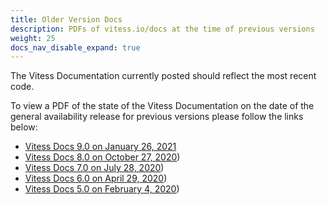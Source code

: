 ```yaml
---
title: Older Version Docs
description: PDFs of vitess.io/docs at the time of previous versions
weight: 25
docs_nav_disable_expand: true
---
```


The Vitess Documentation currently posted should reflect the most recent code.

To view a PDF of the state of the Vitess Documentation on the date of the general availability release for previous versions please follow the links below:

- [Vitess Docs 9.0 on January 26, 2021](/static/files/version_pdfs/Vitess-Docs-9.0-01-26-2021.pdf)
- [Vitess Docs 8.0 on October 27, 2020](/static/files/version_pdfs/Vitess-Docs-8.0-10-27-2020.pdf))
- [Vitess Docs 7.0 on July 28, 2020](/static/files/version_pdfs/Vitess-Docs-7.0-07-28-2020.pdf))
- [Vitess Docs 6.0 on April 29, 2020](/static/files/version_pdfs/Vitess-Docs-6.0-04-29-2020.pdf))
- [Vitess Docs 5.0 on February 4, 2020](/static/files/version_pdfs/Vitess-Docs-5.0-02-04-2020.pdf))

